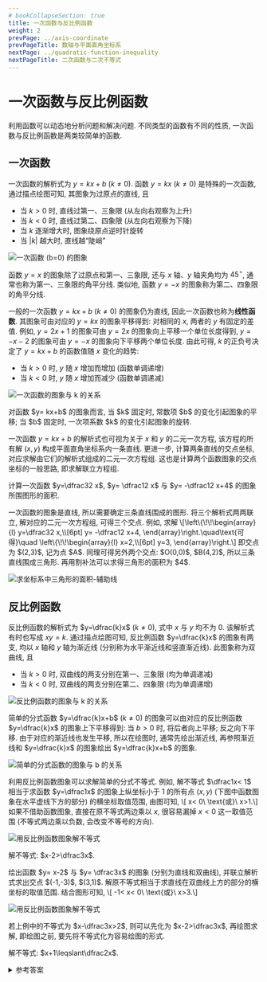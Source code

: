 ```yaml
---
# bookCollapseSection: true
title: 一次函数与反比例函数
weight: 2
prevPage: ../axis-coordinate
prevPageTitle: 数轴与平面直角坐标系
nextPage: ../quadratic-function-inequality
nextPageTitle: 二次函数与二次不等式
---
```


# 一次函数与反比例函数

利用函数可以动态地分析问题和解决问题. 不同类型的函数有不同的性质, 一次函数与反比例函数是两类较简单的函数.

## 一次函数

一次函数的解析式为 $y= kx+b$ ($k\neq 0$). 函数 $y=kx$ ($k\neq 0$) 是特殊的一次函数, 通过描点绘图可知, 其图象为过原点的直线, 且

- 当 $k>0$ 时, 直线过第一、三象限 (从左向右观察为上升)
- 当 $k<0$ 时, 直线过第二、四象限 (从左向右观察为下降)
- 当 $k$ 逐渐增大时, 图象绕原点逆时针旋转
- 当 $|k|$ 越大时, 直线越“陡峭”

![一次函数 (b=0) 的图象](/figs/2022/2022-08/2022-0814-1820.svg)

函数 $y=x$ 的图象除了过原点和第一、三象限, 还与 $x$ 轴、$y$ 轴夹角均为 $45^\circ$, 通常也称为第一、三象限的角平分线. 类似地, 函数 $y=-x$ 的图象称为第二、四象限的角平分线.

一般的一次函数 $y= kx+b$ ($k\neq 0$) 的图象仍为直线, 因此一次函数也称为**线性函数**. 其图象可由对应的 $y=kx$ 的图象平移得到: 对相同的 $x$, 两者的 $y$ 有固定的差值. 例如, $y=2x+1$ 的图象可由 $y=2x$ 的图象向上平移一个单位长度得到, $y= -x-2$ 的图象可由 $y= -x$ 的图象向下平移两个单位长度. 由此可得, $k$ 的正负号决定了 $y= kx+b$ 的函数值随 $x$ 变化的趋势: 

- 当 $k>0$ 时, $y$ 随 $x$ 增加而增加 (函数单调递增)
- 当 $k<0$ 时, $y$ 随 $x$ 增加而减少 (函数单调递减)

![一次函数的图象与 k 的关系](/figs/2022/2022-08/2022-0814-1830.svg)

<myremark>
    <p>对函数 $y= kx+b$ 的图象而言, 当 $k$ 固定时, 常数项 $b$ 的变化引起图象的平移; 当 $b$ 固定时, 一次项系数 $k$ 的变化引起图象的旋转.</p>
</myremark>

一次函数 $y= kx+b$ 的解析式也可视为关于 $x$ 和 $y$ 的二元一次方程, 该方程的所有解 $(x,y)$ 构成平面直角坐标系内一条直线. 更进一步, 计算两条直线的交点坐标, 对应求解由它们的解析式组成的二元一次方程组. 这也是计算两个函数图象的交点坐标的一般思路, 即求解联立方程组.

<myexample>
    <p>计算一次函数 $y=\dfrac32 x$, $y= \dfrac12 x$ 与 $y= -\dfrac12 x+4$ 的图象所围图形的面积.</p>
</myexample>

<mysolution>
    <p>一次函数的图象是直线, 所以需要确定三条直线围成的图形. 将三个解析式两两联立, 解对应的二元一次方程组, 可得三个交点. 例如, 求解 \[\left\{\!\!\begin{array}{l}
        y=\dfrac32 x,\\[6pt]
        y= -\dfrac12 x+4,
    \end{array}\right.\quad\text{可得}\quad \left\{\!\!\begin{array}{l}
        x=2,\\[6pt]
        y=3,
    \end{array}\right.\]
    即交点为 $(2,3)$, 记为点 $A$. 同理可得另外两个交点: $O(0,0)$, $B(4,2)$, 所以三条直线围成三角形. 再用割补法可以求得三角形的面积为 $4$.</p>
    <img alt="求坐标系中三角形的面积-辅助线" src="/figs/2022/2022-08/2022-0814-1900.svg"></img>
</mysolution>

<span id="反比例函数"></span>

## 反比例函数

反比例函数的解析式为 $y=\dfrac{k}x$ ($k\neq 0$), 式中 $x$ 与 $y$ 均不为 $0$. 该解析式有时也写成 $xy=k$. 通过描点绘图可知, 反比例函数 $y=\dfrac{k}x$ 的图象有两支, 均以 $x$ 轴和 $y$ 轴为渐近线 (分别称为水平渐近线和竖直渐近线). 此图象称为双曲线, 且

- 当 $k>0$ 时, 双曲线的两支分别在第一、三象限 (均为单调递减)
- 当 $k<0$ 时, 双曲线的两支分别在第二、四象限 (均为单调递增)

![反比例函数的图象与 k 的关系](/figs/2022/2022-08/2022-0815-1940.svg)

简单的分式函数 $y=\dfrac{k}x+b$ ($k\neq 0$) 的图象可以由对应的反比例函数 $y=\dfrac{k}x$ 的图象上下平移得到: 当 $b>0$ 时, 将后者向上平移; 反之向下平移. 由于对应的渐近线也发生平移, 所以在绘图时, 通常先绘出渐近线, 再参照渐近线和 $y=\dfrac{k}x$ 的图象绘出 $y=\dfrac{k}x+b$ 的图象.

![简单的分式函数的图象与 b 的关系](/figs/2022/2022-08/2022-0815-1950.svg)

<span id="利用反比例函数解不等式"></span>
利用反比例函数图象可以求解简单的分式不等式. 例如, 解不等式 $\dfrac1x< 1$ 相当于求函数 $y=\dfrac1x$ 的图象上纵坐标小于 $1$ 的所有点 $(x,y)$ (下图中函数图象在水平虚线下方的部分) 的横坐标取值范围, 由图可知, \\[
    x< 0\ \text{或}\ x>1.\\]
如果不借助函数图象, 直接在原不等式两边乘以 $x$, 很容易漏掉 $x< 0$ 这一取值范围 (不等式两边乘以负数, 会改变不等号的方向).

![用反比例函数图象解不等式](/figs/2022/2022-08/2022-0815-2020.svg)

<myexample>
    <p>解不等式: $x-2>\dfrac3x$.</p>
</myexample>

<mysolution>
    <p>绘出函数 $y= x-2$ 与 $y= \dfrac3x$ 的图象 (分别为直线和双曲线), 并联立解析式求出交点 $(-1,-3)$, $(3,1)$. 解原不等式相当于求直线在双曲线上方的部分的横坐标的取值范围. 结合图形可知, \[
        -1< x< 0\ \text{或}\ x>3.\]</p>
    <img alt="用反比例函数图象解不等式" src="/figs/2022/2022-08/2022-0815-2040.svg"></img>
</mysolution>

<myremark>
    <p>若上例中的不等式为 $x-\dfrac3x>2$, 则可以先化为 $x-2>\dfrac3x$, 再绘图求解, 即绘图之前, 要先将不等式化为容易绘图的形式.</p>
</myremark>

<myexercise>
    <p>解不等式: $x+1\leqslant\dfrac2x$.</p>
</myexercise>

<details><summary>参考答案</summary>
    <p>仿上例的方法, 可得 $x\leqslant -2$ 或 $x\geqslant 1$.</p>
</details>
